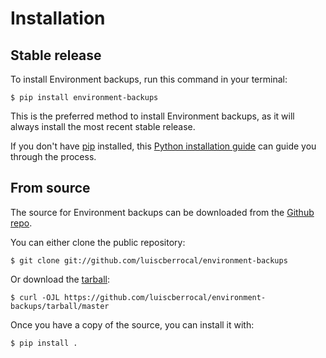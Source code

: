 # Installation

## Stable release

To install Environment backups, run this command in your
terminal:

``` console
$ pip install environment-backups
```

This is the preferred method to install Environment backups, as it will always install the most recent stable release.

If you don't have [pip][] installed, this [Python installation guide][]
can guide you through the process.

## From source

The source for Environment backups can be downloaded from
the [Github repo][].

You can either clone the public repository:

``` console
$ git clone git://github.com/luiscberrocal/environment-backups
```

Or download the [tarball][]:

``` console
$ curl -OJL https://github.com/luiscberrocal/environment-backups/tarball/master
```

Once you have a copy of the source, you can install it with:

``` console
$ pip install .
```

  [pip]: https://pip.pypa.io
  [Python installation guide]: http://docs.python-guide.org/en/latest/starting/installation/
  [Github repo]: https://github.com/%7B%7B%20cookiecutter.github_username%20%7D%7D/%7B%7B%20cookiecutter.project_slug%20%7D%7D
  [tarball]: https://github.com/%7B%7B%20cookiecutter.github_username%20%7D%7D/%7B%7B%20cookiecutter.project_slug%20%7D%7D/tarball/master
